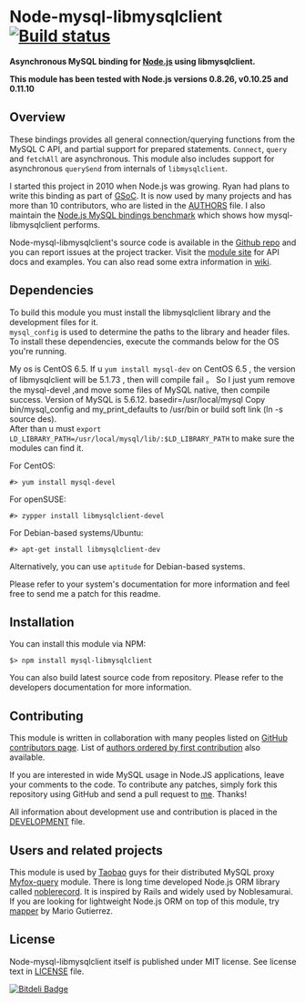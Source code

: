Node-mysql-libmysqlclient [![Build status][Build status image]][Build status URL]
=================================================================================

**Asynchronous MySQL binding for [Node.js] using libmysqlclient.**

**This module has been tested with Node.js versions 0.8.26, v0.10.25 and 0.11.10**

[Node.js]: http://nodejs.org/
[Build status image]: https://secure.travis-ci.org/Sannis/node-mysql-libmysqlclient.png?branch=master
[Build status URL]: http://travis-ci.org/Sannis/node-mysql-libmysqlclient


Overview
--------

These bindings provides all general connection/querying functions from the MySQL C API,
and partial support for prepared statements. `Connect`, `query` and `fetchAll` are asynchronous.
This module also includes support for asynchronous `querySend` from internals of `libmysqlclient`.

I started this project in 2010 when Node.js was growing. Ryan had plans to write this binding as part of [GSoC].
It is now used by many projects and has more than 10 contributors,
who are listed in the [AUTHORS](https://github.com/Sannis/node-mysql-libmysqlclient/blob/master/AUTHORS) file.
I also maintain the [Node.js MySQL bindings benchmark] which shows how mysql-libmysqlclient performs.

Node-mysql-libmysqlclient's source code is available in the [Github repo] and you can report issues at the project tracker.
Visit the [module site] for API docs and examples. You can also read some extra information in [wiki].

[GSoC]: http://code.google.com/soc/
[Node.js MySQL bindings benchmark]: https://github.com/Sannis/node-mysql-benchmarks
[GitHub repo]: https://github.com/Sannis/node-mysql-libmysqlclient
[module site]: http://sannis.github.com/node-mysql-libmysqlclient
[wiki]: https://github.com/Sannis/node-mysql-libmysqlclient/wiki


Dependencies
------------

To build this module you must install the libmysqlclient library and the development files for it.  
`mysql_config` is used to determine the paths to the library and header files.  
To install these dependencies, execute the commands below for the OS you're running.

My os is CentOS 6.5. If u `yum install mysql-dev` on CentOS 6.5 , the version of libmysqlclient will be 5.1.73 , then will compile fail 。 
So I just yum remove the mysql-devel ,and move some files of MySQL native, then compile success.
Version of MySQL is 5.6.12. basedir=/usr/local/mysql 
Copy bin/mysql_config and  my_print_defaults to /usr/bin or build soft link (ln -s source des).<br>
After than u must `export LD_LIBRARY_PATH=/usr/local/mysql/lib/:$LD_LIBRARY_PATH` to make sure the modules can find it.

For CentOS:

    #> yum install mysql-devel
    
    

For openSUSE:

    #> zypper install libmysqlclient-devel

For Debian-based systems/Ubuntu:

    #> apt-get install libmysqlclient-dev

Alternatively, you can use `aptitude` for Debian-based systems.

Please refer to your system's documentation for more information and feel free to send me a patch for this readme.


Installation
------------

You can install this module via NPM:

    $> npm install mysql-libmysqlclient

You can also build latest source code from repository.
Please refer to the developers documentation for more information.


Contributing
------------

This module is written in collaboration with many peoples listed on [GitHub contributors page].
List of [authors ordered by first contribution] also available.

If you are interested in wide MySQL usage in Node.JS applications,
leave your comments to the code.
To contribute any patches, simply fork this repository using GitHub
and send a pull request to [me](https://github.com/Sannis). Thanks!

All information about development use and contribution is placed in the [DEVELOPMENT] file.

[GitHub contributors page]: https://github.com/Sannis/node-mysql-libmysqlclient/graphs/contributors
[authors ordered by first contribution]: https://github.com/Sannis/node-mysql-libmysqlclient/blob/master/AUTHORS
[DEVELOPMENT]: https://github.com/Sannis/node-mysql-libmysqlclient/blob/master/DEVELOPMENT.markdown


Users and related projects
--------------------------

This module is used by [Taobao](http://taobao.com) guys
for their distributed MySQL proxy [Myfox-query](https://github.com/vincent-zhao/Myfox-query-module) module.
There is long time developed Node.js ORM library called [noblerecord](https://github.com/noblesamurai/noblerecord).
It is inspired by Rails and widely used by Noblesamurai.
If you are looking for lightweight Node.js ORM on top of this module,
try [mapper](https://github.com/mgutz/mapper) by Mario Gutierrez.


License
-------

Node-mysql-libmysqlclient itself is published under MIT license.
See license text in [LICENSE](https://github.com/Sannis/node-mysql-libmysqlclient/blob/master/LICENSE) file.


[![Bitdeli Badge](https://d2weczhvl823v0.cloudfront.net/Sannis/node-mysql-libmysqlclient/trend.png)](https://bitdeli.com/free "Bitdeli Badge")


